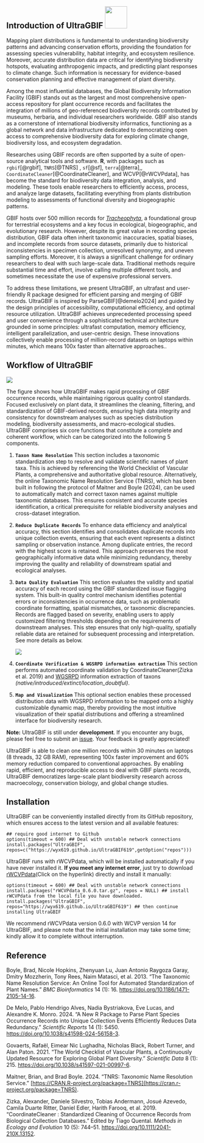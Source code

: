 ## Introduction of **UltraGBIF** <img src="images/logo.png" style="width: 58px;"/>

Mapping plant distributions is fundamental to understanding biodiversity patterns and advancing conservation efforts, providing the foundation for assessing species vulnerability, habitat integrity, and ecosystem resilience. Moreover, accurate distribution data are critical for identifying biodiversity hotspots, evaluating anthropogenic impacts, and predicting plant responses to climate change. Such information is necessary for evidence-based conservation planning and effective management of plant diversity.

Among the most influential databases, the Global Biodiversity Information Facility (GBIF) stands out as the largest and most comprehensive open-access repository for plant occurrence records and facilitates the integration of millions of geo-referenced biodiversity records contributed by museums, herbaria, and individual researchers worldwide. GBIF also stands as a cornerstone of international biodiversity informatics, functioning as a global network and data infrastructure dedicated to democratizing open access to comprehensive biodiversity data for exploring climate change, biodiversity loss, and ecosystem degradation.

Researches using GBIF records are often supported by a suite of open-source analytical tools and software. **R**, with packages such as `rgbif`[@rgbif], `TNRS`[@TNRS] , `sf`[@sf], `terra`[@terra],, `CoordinateCleaner`[@CoordinateCleaner], and WCVP[@rWCVPdata], has become the standard for biodiversity data integration, analysis, and modeling. These tools enable researchers to efficiently access, process, and analyze large datasets, facilitating everything from plants distribution modeling to assessments of functional diversity and biogeographic patterns.

GBIF hosts over 500 million records for [*Tracheophyta*](https://www.gbif.org/occurrence/search?taxon_key=7707728&occurrence_status=present), a foundational group for terrestrial ecosystems and a key focus in ecological, biogeographic, and evolutionary research. However, despite its great value in recording species distribution, GBIF data often inherit taxonomic inaccuracies, spatial biases, and incomplete records from source datasets, primarily due to historical inconsistencies in specimen collection, unresolved synonymy, and uneven sampling efforts. Moreover, it is always a significant challenge for ordinary researchers to deal with such large-scale data. Traditional methods require substantial time and effort, involve calling multiple different tools, and sometimes necessitate the use of expensive professional servers.

To address these limitations, we present UltraGBIF, an ultrafast and user-friendly R package designed for efficient parsing and merging of GBIF records. UltraGBIF is inspired by ParseGBIF[@demelo2024] and guided by the design principles of accessibility, computational efficiency, and optimal resource utilization. UltraGBIF achieves unprecedented processing speed and user convenience through a sophisticated technical architecture grounded in some principles: ultrafast computation, memory efficiency, intelligent parallelization, and user-centric design. These innovations collectively enable processing of million-record datasets on laptops within minutes, which means 100x faster than alternative approaches..

## Workflow of UltraGBIF

![](images/workflow.jpg)

The figure shows how UltraGBIF makes rapid processing of GBIF occurrence records, while maintaining rigorous quality control standards. Focused exclusively on plant data, it streamlines the cleaning, filtering, and standardization of GBIF-derived records, ensuring high data integrity and consistency for downstream analyses such as species distribution modeling, biodiversity assessments, and macro-ecological studies. UltraGBIF comprises six core functions that constitute a complete and coherent workflow, which can be categorized into the following 5 components.

1.  **`Taxon Name Resolution`** This section includes a taxonomic standardization step to resolve and validate scientific names of plant taxa. This is achieved by referencing the World Checklist of Vascular Plants, a comprehensive and authoritative global resource. Alternatively, the online Taxonomic Name Resolution Service (TNRS), which has been built in following the protocol of Maitner and Boyle (2024), can be used to automatically match and correct taxon names against multiple taxonomic databases. This ensures consistent and accurate species identification, a critical prerequisite for reliable biodiversity analyses and cross-dataset integration.

2.  **`Reduce Duplicate Records`** To enhance data efficiency and analytical accuracy, this section identifies and consolidates duplicate records into unique collection events, ensuring that each event represents a distinct sampling or observation instance. Among duplicate entries, the record with the highest score is retained. This approach preserves the most geographically informative data while minimizing redundancy, thereby improving the quality and reliability of downstream spatial and ecological analyses.

3.  **`Data Quality Evaluation`** This section evaluates the validity and spatial accuracy of each record using the GBIF standardized issue flagging system. This built-in quality control mechanism identifies potential errors or inconsistencies in occurrence data, such as problematic coordinate formatting, spatial mismatches, or taxonomic discrepancies. Records are flagged based on severity, enabling users to apply customized filtering thresholds depending on the requirements of downstream analyses. This step ensures that only high-quality, spatially reliable data are retained for subsequent processing and interpretation. See more details as below.

    ![](images/mermaid.jpeg)

4.  **`Coordinate Verification & WGSRPD information extraction`** This section performs automated coordinate validation by CoordinateCleaner(Zizka et al. 2019) and [WGSRPD](http://www.tdwg.org/standards/109) information extraction of taxons *(native/introduced/extinct/location_doubtful)*.

5.  **`Map and Visualization`** This optional section enables these processed distribution data with WGSRPD information to be mapped onto a highly customizable dynamic map, thereby providing the most intuitive visualization of their spatial distributions and offering a streamlined interface for biodiversity research.

**Note:** UltraGBIF is still under **development**. If you encounter any bugs, please feel free to submit an [issue](https://github.com/wyx619/UltraGBIF/issues/new). Your feedback is greatly appreciated!

UltraGBIF is able to clean one million records within 30 minutes on laptops (8 threads, 32 GB RAM), representing 100x faster improvement and 60% memory reduction compared to conventional approaches. By enabling rapid, efficient, and reproducible access to deal with GBIF plants records, UltraGBIF democratizes large-scale plant biodiversity research across macroecology, conservation biology, and global change studies.

## Installation

UltraGBIF can be conveniently installed directly from its GitHub repository, which ensures access to the latest version and all available features:

```{r}
## require good internet to Github
options(timeout = 600) ## Deal with unstable network connections
install.packages("UltraGBIF", repos=c("https://wyx619.github.io/UltraGBIF619",getOption("repos")))
```

UltraGBIF runs with rWCVPdata, which will be installed automatically if you have never installed it. **If you meet any internet error**, just try to download [rWCVPdata](https://wyx619.github.io/UltraGBIF619/src/contrib/rWCVPdata_0.6.0.tar.gz)(Click on the hyperlink) directly and install it manually:

```{r}
options(timeout = 600) ## Deal with unstable network connections
install.packages("rWCVPdata_0.6.0.tar.gz", repos = NULL) ## install rWCVPdata from the local file you have downloaded.
install.packages("UltraGBIF", repos="https://wyx619.github.io/UltraGBIF619") ## then continue installing UltraGBIF
```

We recommend rWCVPdata version 0.6.0 with WCVP version 14 for UltraGBIF, and please note that the initial installation may take some time; kindly allow it to complete without interruption.

## Reference

Boyle, Brad, Nicole Hopkins, Zhenyuan Lu, Juan Antonio Raygoza Garay, Dmitry Mozzherin, Tony Rees, Naim Matasci, et al. 2013. “The Taxonomic Name Resolution Service: An Online Tool for Automated Standardization of Plant Names.” *BMC Bioinformatics* 14 (1): 16. <https://doi.org/10.1186/1471-2105-14-16>.

De Melo, Pablo Hendrigo Alves, Nadia Bystriakova, Eve Lucas, and Alexandre K. Monro. 2024. “A New R Package to Parse Plant Species Occurrence Records into Unique Collection Events Efficiently Reduces Data Redundancy.” *Scientific Reports* 14 (1): 5450. <https://doi.org/10.1038/s41598-024-56158-3>.

Govaerts, Rafaël, Eimear Nic Lughadha, Nicholas Black, Robert Turner, and Alan Paton. 2021. “The World Checklist of Vascular Plants, a Continuously Updated Resource for Exploring Global Plant Diversity.” *Scientific Data* 8 (1): 215. <https://doi.org/10.1038/s41597-021-00997-6>.

Maitner, Brian, and Brad Boyle. 2024. “TNRS: Taxonomic Name Resolution Service.” [https://CRAN.R-project.org/package=TNRS](https://cran.r-project.org/package=TNRS).

Zizka, Alexander, Daniele Silvestro, Tobias Andermann, Josué Azevedo, Camila Duarte Ritter, Daniel Edler, Harith Farooq, et al. 2019. “CoordinateCleaner : Standardized Cleaning of Occurrence Records from Biological Collection Databases.” Edited by Tiago Quental. *Methods in Ecology and Evolution* 10 (5): 744–51. <https://doi.org/10.1111/2041-210X.13152>.
